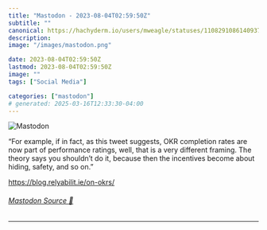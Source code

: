 ```yaml
---
title: "Mastodon - 2023-08-04T02:59:50Z"
subtitle: ""
canonical: https://hachyderm.io/users/mweagle/statuses/110829108614093703
description:
image: "/images/mastodon.png"

date: 2023-08-04T02:59:50Z
lastmod: 2023-08-04T02:59:50Z
image: ""
tags: ["Social Media"]

categories: ["mastodon"]
# generated: 2025-03-16T12:33:30-04:00
---
```

![Mastodon](/images/mastodon.png)

<p>“For example, if in fact, as this tweet suggests, OKR completion rates are now part of performance ratings, well, that is a very different framing. The theory says you shouldn’t do it, because then the incentives become about hiding, safety, and so on.”</p><p><a href="https://blog.relyabilit.ie/on-okrs/" target="_blank" rel="nofollow noopener noreferrer" translate="no"><span class="invisible">https://</span><span class="">blog.relyabilit.ie/on-okrs/</span><span class="invisible"></span></a></p>


###### [Mastodon Source 🐘](https://hachyderm.io/@mweagle/110829108614093703)

___
